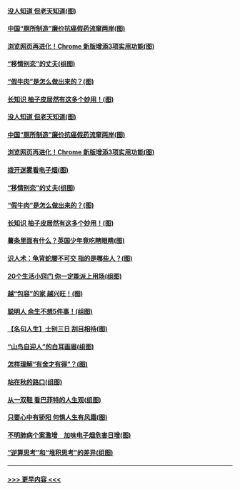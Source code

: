 #### [没人知道 但老天知道(图)](../pages/p8/907731.md?t=09182211) 
#### [中国“厕所制造”廉价抗癌假药流窜两岸(图)](../pages/p8/907723.md?t=09182211) 
#### [浏览网页再进化！Chrome 新版增添3项实用功能(图)](../pages/p8/907714.md?t=09182211) 
#### [“移情别恋”的丈夫(组图)](../pages/p8/907644.md?t=09182211) 
#### [“假牛肉”是怎么做出来的？(图)](../pages/p8/907668.md?t=09182211) 
#### [长知识 柚子皮居然有这多个妙用！(图)](../pages/p8/907425.md?t=09182211) 
#### [没人知道 但老天知道(图)](../pages/p8/907731.md?t=09182211) 
#### [中国“厕所制造”廉价抗癌假药流窜两岸(图)](../pages/p8/907723.md?t=09182211) 
#### [浏览网页再进化！Chrome 新版增添3项实用功能(图)](../pages/p8/907714.md?t=09182211) 
#### [拨开迷雾看电子烟(图)](../pages/p8/907427.md?t=09182211) 
#### [“移情别恋”的丈夫(组图)](../pages/p8/907644.md?t=09182211) 
#### [“假牛肉”是怎么做出来的？(图)](../pages/p8/907668.md?t=09182211) 
#### [长知识 柚子皮居然有这多个妙用！(图)](../pages/p8/907425.md?t=09182211) 
#### [薯条里面有什么？英国少年竟吃瞎眼睛(图)](../pages/p8/907381.md?t=09182211) 
#### [识人术：龟背蛇腰不可交 指的是哪些人？(图)](../pages/p8/907503.md?t=09182211) 
#### [20个生活小窍门 你一定能派上用场(组图)](../pages/p8/907510.md?t=09182211) 
#### [越“包容”的家 越兴旺！(图)](../pages/p8/907328.md?t=09182211) 
#### [聪明人 余生不想5件事！(组图)](../pages/p8/907364.md?t=09182211) 
#### [【名句人生】士别三日 刮目相待(图)](../pages/p8/906988.md?t=09182211) 
#### [“山鸟自迎人”的白耳画眉(组图)](../pages/p8/907332.md?t=09182211) 
#### [怎样理解“有舍才有得”？(图)](../pages/p8/906872.md?t=09182211) 
#### [站在秋的路口(组图)](../pages/p8/906914.md?t=09182211) 
#### [从一双鞋 看巴菲特的人生观(组图)](../pages/p8/907311.md?t=09182211) 
#### [只要心中有骄阳 何惧人生有风霜(图)](../pages/p8/907320.md?t=09182211) 
#### [不明肺病个案激增　加味电子烟危害日增(图)](../pages/p8/907307.md?t=09182211) 
#### [“逆算思考”和“堆积思考”的差异(组图)](../pages/p8/907229.md?t=09182211) 

----
#### [ >>> 更早内容 <<< ](../indexes/p8-earlier.md)
